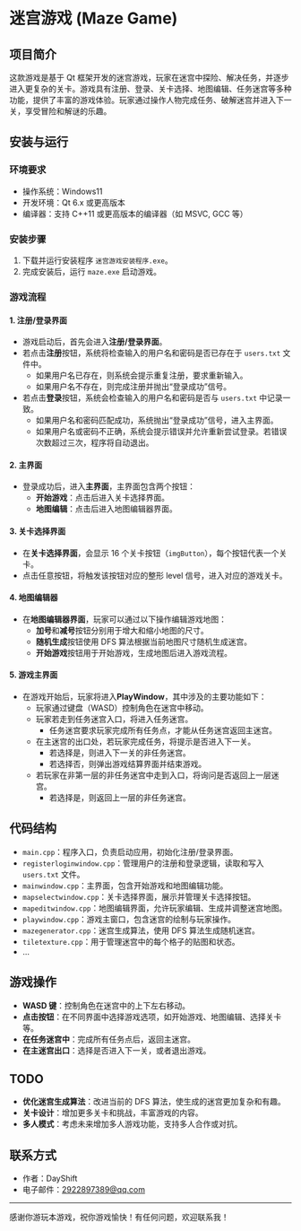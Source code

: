 # 迷宫游戏 (Maze Game)

## 项目简介

这款游戏是基于 Qt 框架开发的迷宫游戏，玩家在迷宫中探险、解决任务，并逐步进入更复杂的关卡。游戏具有注册、登录、关卡选择、地图编辑、任务迷宫等多种功能，提供了丰富的游戏体验。玩家通过操作人物完成任务、破解迷宫并进入下一关，享受冒险和解谜的乐趣。

## 安装与运行

### 环境要求

- 操作系统：Windows11
- 开发环境：Qt 6.x 或更高版本
- 编译器：支持 C++11 或更高版本的编译器（如 MSVC, GCC 等）

### 安装步骤

1. 下载并运行安装程序 `迷宫游戏安装程序.exe`。
2. 完成安装后，运行 `maze.exe` 启动游戏。

### 游戏流程

#### 1. 注册/登录界面

- 游戏启动后，首先会进入**注册/登录界面**。
- 若点击**注册**按钮，系统将检查输入的用户名和密码是否已存在于 `users.txt` 文件中。
  - 如果用户名已存在，则系统会提示重复注册，要求重新输入。
  - 如果用户名不存在，则完成注册并抛出“登录成功”信号。
- 若点击**登录**按钮，系统会检查输入的用户名和密码是否与 `users.txt` 中记录一致。
  - 如果用户名和密码匹配成功，系统抛出“登录成功”信号，进入主界面。
  - 如果用户名或密码不正确，系统会提示错误并允许重新尝试登录。若错误次数超过三次，程序将自动退出。

#### 2. 主界面

- 登录成功后，进入**主界面**，主界面包含两个按钮：
  - **开始游戏**：点击后进入关卡选择界面。
  - **地图编辑**：点击后进入地图编辑器界面。

#### 3. 关卡选择界面

- 在**关卡选择界面**，会显示 16 个关卡按钮（`imgButton`），每个按钮代表一个关卡。
- 点击任意按钮，将触发该按钮对应的整形 level 信号，进入对应的游戏关卡。

#### 4. 地图编辑器

- 在**地图编辑器界面**，玩家可以通过以下操作编辑游戏地图：
  - **加号**和**减号**按钮分别用于增大和缩小地图的尺寸。
  - **随机生成**按钮使用 DFS 算法根据当前地图尺寸随机生成迷宫。
  - **开始游戏**按钮用于开始游戏，生成地图后进入游戏流程。

#### 5. 游戏主界面

- 在游戏开始后，玩家将进入**PlayWindow**，其中涉及的主要功能如下：
  - 玩家通过键盘（WASD）控制角色在迷宫中移动。
  - 玩家若走到任务迷宫入口，将进入任务迷宫。
    - 任务迷宫要求玩家完成所有任务点，才能从任务迷宫返回主迷宫。
  - 在主迷宫的出口处，若玩家完成任务，将提示是否进入下一关。
    - 若选择是，则进入下一关的非任务迷宫。
    - 若选择否，则弹出游戏结算界面并结束游戏。
  - 若玩家在非第一层的非任务迷宫中走到入口，将询问是否返回上一层迷宫。
    - 若选择是，则返回上一层的非任务迷宫。

## 代码结构

- `main.cpp`：程序入口，负责启动应用，初始化注册/登录界面。
- `registerloginwindow.cpp`：管理用户的注册和登录逻辑，读取和写入 `users.txt` 文件。
- `mainwindow.cpp`：主界面，包含开始游戏和地图编辑功能。
- `mapselectwindow.cpp`：关卡选择界面，展示并管理关卡选择按钮。
- `mapeditwindow.cpp`：地图编辑界面，允许玩家编辑、生成并调整迷宫地图。
- `playwindow.cpp`：游戏主窗口，包含迷宫的绘制与玩家操作。
- `mazegenerator.cpp`：迷宫生成算法，使用 DFS 算法生成随机迷宫。
- `tiletexture.cpp`：用于管理迷宫中的每个格子的贴图和状态。
- ...

## 游戏操作

- **WASD 键**：控制角色在迷宫中的上下左右移动。
- **点击按钮**：在不同界面中选择游戏选项，如开始游戏、地图编辑、选择关卡等。
- **在任务迷宫中**：完成所有任务点后，返回主迷宫。
- **在主迷宫出口**：选择是否进入下一关，或者退出游戏。

## TODO

- **优化迷宫生成算法**：改进当前的 DFS 算法，使生成的迷宫更加复杂和有趣。
- **关卡设计**：增加更多关卡和挑战，丰富游戏的内容。
- **多人模式**：考虑未来增加多人游戏功能，支持多人合作或对抗。

## 联系方式

- 作者：DayShift
- 电子邮件：2922897389@qq.com
---

感谢你游玩本游戏，祝你游戏愉快！有任何问题，欢迎联系我！
